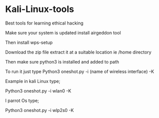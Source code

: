 # Kali-Linux-tools
Best tools for learning ethical hacking

Make sure your system is updated install airgeddon tool

Then install wps-setup

Download the zip file extract it at a suitable location ie /home directory 

Then make sure python3 is installed and added to path

To run it just type 
Python3 oneshot.py -i (name of wireless interface) -K

Example in kali Linux type;

Python3 oneshot.py -i wlan0 -K

I parrot Os type;

Python3 oneshot.py -i wlp2s0 -K